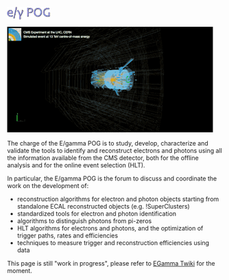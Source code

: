 <img src="/files/EGamma.gif" alt="" width="100"/>

![Alt Text](/files/cmsanimation.gif)

The charge of the E/gamma POG is to study, develop, characterize and validate the tools to identify and reconstruct electrons and photons using all the information available from the CMS detector, both for the offline analysis and for the online event selection (HLT).

In particular, the E/gamma POG is the forum to discuss and coordinate the work on the development of:

- reconstruction algorithms for electron and photon objects starting from standalone ECAL reconstructed objects (e.g. !SuperClusters)
- standardized tools for electron and photon identification
- algorithms to distinguish photons from pi-zeros
- HLT algorithms for electrons and photons, and the optimization of trigger paths, rates and efficiencies
- techniques to measure trigger and reconstruction efficiencies using data

This page is still "work in progress", please refer to <a href="https://twiki.cern.ch/twiki/bin/viewauth/CMS/EgammaPOG">EGamma Twiki</a> for the moment.
